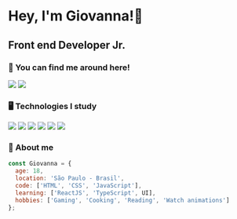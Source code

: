 # Hey, I'm Giovanna!:purple_heart:
## Front end Developer Jr.

### 💌 You can find me around here!

<div>
  <a href="mailto:eugiovannasouza@gmail.com" target"_blank"><img src="https://img.shields.io/badge/Gmail-D14836?style=for-the-badge&logo=gmail&logoColor=white" target="_blank"></a>
  <a href="https://www.linkedin.com/in/giovannalinda" target"_blank"><img src="https://img.shields.io/badge/LinkedIn-0077B5?style=for-the-badge&logo=linkedin&logoColor=white" target="_blank">
  </a>
</div>

### 🖥️ Technologies I study
<div>
  <a href="" target"_blank"><img src="https://img.shields.io/badge/HTML5-E34F26?style=for-the-badge&logo=html5&logoColor=white" target="_blank"></a>
  <a href="" target"_blank"><img src="https://img.shields.io/badge/CSS3-1572B6?style=for-the-badge&logo=css3&logoColor=white" target="_blank"></a>
  <a href="" target"_blank"><img src="https://img.shields.io/badge/JavaScript-F7DF1E?style=for-the-badge&logo=javascript&logoColor=black" target="_blank"></a>
  <a href="" target"_blank"><img src="https://img.shields.io/badge/TypeScript-007ACC?style=for-the-badge&logo=typescript&logoColor=white" target="_blank"></a>
  <a href="" target"_blank"><img src="https://img.shields.io/badge/React-20232A?style=for-the-badge&logo=react&logoColor=61DAFB" target="_blank"></a>
  <a href="" target"_blank"><img src="https://img.shields.io/badge/styled--components-DB7093?style=for-the-badge&logo=styled-components&logoColor=white" target="_blank"></a>   
</div>


### 🚀 About me 

``` javascript
const Giovanna = {
  age: 18,
  location: 'São Paulo - Brasil',
  code: ['HTML', 'CSS', 'JavaScript'],
  learning: ['ReactJS', 'TypeScript', UI],
  hobbies: ['Gaming', 'Cooking', 'Reading', 'Watch animations']
};
